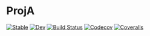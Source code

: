 # ProjA

[![Stable](https://img.shields.io/badge/docs-stable-blue.svg)](https://tkf.github.io/ProjA.jl/stable)
[![Dev](https://img.shields.io/badge/docs-dev-blue.svg)](https://tkf.github.io/ProjA.jl/dev)
[![Build Status](https://travis-ci.com/tkf/ProjA.jl.svg?branch=master)](https://travis-ci.com/tkf/ProjA.jl)
[![Codecov](https://codecov.io/gh/tkf/ProjA.jl/branch/master/graph/badge.svg)](https://codecov.io/gh/tkf/ProjA.jl)
[![Coveralls](https://coveralls.io/repos/github/tkf/ProjA.jl/badge.svg?branch=master)](https://coveralls.io/github/tkf/ProjA.jl?branch=master)
